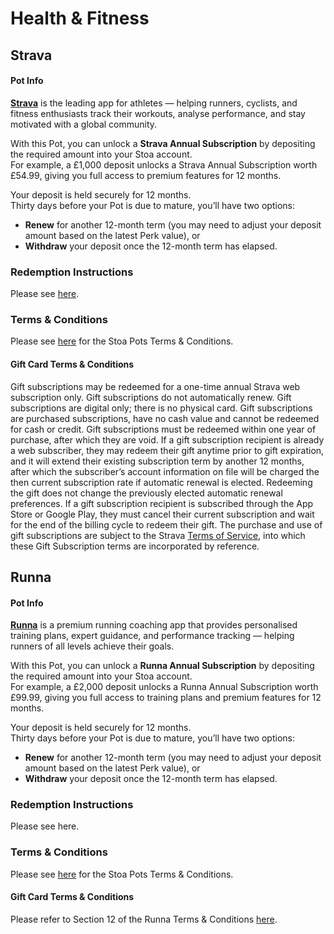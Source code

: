 # Health & Fitness

## Strava

#### Pot Info

[**Strava**](https://www.strava.com) is the leading app for athletes — helping runners, cyclists, and fitness enthusiasts track their workouts, analyse performance, and stay motivated with a global community.

With this Pot, you can unlock a **Strava Annual Subscription** by depositing the required amount into your Stoa account.\
For example, a £1,000 deposit unlocks a Strava Annual Subscription worth £54.99, giving you full access to premium features for 12 months.

Your deposit is held securely for 12 months.\
Thirty days before your Pot is due to mature, you’ll have two options:

* **Renew** for another 12-month term (you may need to adjust your deposit amount based on the latest Perk value), or
* **Withdraw** your deposit once the 12-month term has elapsed.

### Redemption Instructions

Please see [here](../perk-redemption-instructions-list/health-and-fitness.md#strava).

### Terms & Conditions

Please see [here](https://app.stoa.money/terms-and-conditions) for the Stoa Pots Terms & Conditions.

#### Gift Card Terms & Conditions

Gift subscriptions may be redeemed for a one-time annual Strava web subscription only. Gift subscriptions do not automatically renew. Gift subscriptions are digital only; there is no physical card. Gift subscriptions are purchased subscriptions, have no cash value and cannot be redeemed for cash or credit. Gift subscriptions must be redeemed within one year of purchase, after which they are void. If a gift subscription recipient is already a web subscriber, they may redeem their gift anytime prior to gift expiration, and it will extend their existing subscription term by another 12 months, after which the subscriber’s account information on file will be charged the then current subscription rate if automatic renewal is elected. Redeeming the gift does not change the previously elected automatic renewal preferences. If a gift subscription recipient is subscribed through the App Store or Google Play, they must cancel their current subscription and wait for the end of the billing cycle to redeem their gift. The purchase and use of gift subscriptions are subject to the Strava [Terms of Service](https://strava.com/legal/terms), into which these Gift Subscription terms are incorporated by reference.

## Runna

#### Pot Info

[**Runna**](https://www.runna.com) is a premium running coaching app that provides personalised training plans, expert guidance, and performance tracking — helping runners of all levels achieve their goals.

With this Pot, you can unlock a **Runna Annual Subscription** by depositing the required amount into your Stoa account.\
For example, a £2,000 deposit unlocks a Runna Annual Subscription worth £99.99, giving you full access to training plans and premium features for 12 months.

Your deposit is held securely for 12 months.\
Thirty days before your Pot is due to mature, you’ll have two options:

* **Renew** for another 12-month term (you may need to adjust your deposit amount based on the latest Perk value), or
* **Withdraw** your deposit once the 12-month term has elapsed.

### Redemption Instructions

Please see here.

### Terms & Conditions

Please see [here](https://app.stoa.money/terms-and-conditions) for the Stoa Pots Terms & Conditions.

#### Gift Card Terms & Conditions

Please refer to Section 12 of the Runna Terms & Conditions [here](https://www.runna.com/en-gb/legal/terms-and-conditions).

